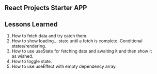 ## React Projects Starter APP

## Lessons Learned
1. How to fetch data and try catch them.
2. How to show loading... state until a fetch is complete. Conditional states/rendering.
3. How to use useState for fetching data and awaiting it and then show it as wished.
4. How to toggle state.
5. How to use useEffect with empty dependency array.